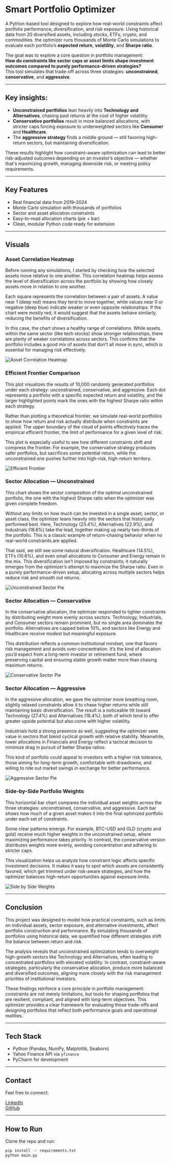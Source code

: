 # Smart Portfolio Optimizer

A Python-based tool designed to explore how real-world constraints affect portfolio performance, diversification, and risk exposure. Using historical data from 20 diversified assets, including stocks, ETFs, crypto, and commodities. the optimizer runs thousands of Monte Carlo simulations to evaluate each portfolio’s **expected return**, **volatility**, and **Sharpe ratio**.

The goal was to explore a core question in portfolio management:  
**How do constraints like sector caps or asset limits shape investment outcomes compared to purely performance-driven strategies?**  
This tool simulates that trade-off across three strategies: **unconstrained**, **conservative**, and **aggressive**.

---

## Key insights:
- **Unconstrained portfolios** lean heavily into **Technology and Alternatives**, chasing past returns at the cost of higher volatility.
- **Conservative portfolios** result in more balanced allocations, with stricter caps forcing exposure to underweighted sectors like **Consumer** and **Healthcare**.
- The **aggressive strategy** finds a middle ground — still favoring high-return sectors, but maintaining diversification.

These results highlight how constraint-aware optimization can lead to better risk-adjusted outcomes depending on an investor’s objective — whether that's maximizing growth, managing downside risk, or meeting policy requirements.

---

## Key Features

- Real financial data from 2019–2024
- Monte Carlo simulation with thousands of portfolios
- Sector and asset allocation constraints
- Easy-to-read allocation charts (pie + bar)
- Clean, modular Python code ready for extension

---

## Visuals

### Asset Correlation Heatmap

Before running any simulations, I started by checking how the selected assets move relative to one another. This correlation heatmap helps assess the level of diversification across the portfolio by showing how closely assets move in relation to one another.

Each square represents the correlation between a pair of assets. A value near 1 (deep red) means they tend to move together, while values near 0 or negative (deep blue) indicate weaker or even opposite relationships. If the chart were mostly red, it would suggest that the assets behave similarly, reducing the benefits of diversification.

In this case, the chart shows a healthy range of correlations. While assets within the same sector (like tech stocks) show stronger relationships, there are plenty of weaker correlations across sectors. This confirms that the portfolio includes a good mix of assets that don't all move in sync, which is essential for managing risk effectively.

![Asset Correlation Heatmap](./plots/asset_correlation_heatmap_dark.png)

### Efficient Frontier Comparison

This plot visualizes the results of 10,000 randomly generated portfolios under each strategy: unconstrained, conservative, and aggressive. Each dot represents a portfolio with a specific expected return and volatility, and the larger highlighted points mark the ones with the highest Sharpe ratio within each strategy.

Rather than plotting a theoretical frontier, we simulate real-world portfolios to show how return and risk actually distribute when constraints are applied. The upper boundary of the cloud of points effectively traces the empirical efficient frontier, the limit of performance for a given level of risk.

This plot is especially useful to see how different constraints shift and compress the frontier. For example, the conservative strategy produces safer portfolios, but sacrifices some potential return, while the unconstrained one pushes further into high-risk, high-return territory.

![Efficient Frontier](./plots/frontier_comparison_dark.png)

### Sector Allocation — Unconstrained

This chart shows the sector composition of the optimal unconstrained portfolio, the one with the highest Sharpe ratio when the optimizer was given complete freedom.

Without any limits on how much can be invested in a single asset, sector, or asset class, the optimizer leans heavily into the sectors that historically performed best. Here, Technology (23.4%), Alternatives (22.9%), and Industrials (18.6%) take the lead, together making up nearly two-thirds of the portfolio. This is a classic example of return-chasing behavior when no real-world constraints are applied.

That said, we still see some natural diversification. Healthcare (14.5%), ETFs (10.6%), and even small allocations to Consumer and Energy remain in the mix. This diversification isn’t imposed by constraints; it naturally emerges from the optimizer’s attempt to maximize the Sharpe ratio. Even in a purely performance-driven setup, allocating across multiple sectors helps reduce risk and smooth out returns.

![Unconstrained Sector Pie](./plots/unconstrained_sector_pie_dark.png)

### Sector Allocation — Conservative

In the conservative allocation, the optimizer responded to tighter constraints by distributing weight more evenly across sectors. Technology, Industrials, and Consumer sectors remain prominent, but no single area dominates the portfolio. Alternatives are capped below 10%, and sectors like Energy and Healthcare receive modest but meaningful exposure.

This distribution reflects a common institutional mindset, one that favors risk management and avoids over-concentration. It’s the kind of allocation you’d expect from a long-term investor or retirement fund, where preserving capital and ensuring stable growth matter more than chasing maximum returns.

![Conservative Sector Pie](./plots/conservative_sector_pie_dark.png)

### Sector Allocation — Aggressive

In the aggressive allocation, we gave the optimizer more breathing room, slightly relaxed constraints allow it to chase higher returns while still maintaining basic diversification. The result is a noticeable tilt toward Technology (27.4%) and Alternatives (18.4%), both of which tend to offer greater upside potential but also come with higher volatility.

Industrials hold a strong presence as well, suggesting the optimizer sees value in sectors that blend cyclical growth with relative stability. Meanwhile, lower allocations in Financials and Energy reflect a tactical decision to minimize drag in pursuit of better Sharpe ratios.

This kind of portfolio could appeal to investors with a higher risk tolerance, those aiming for long-term growth, comfortable with drawdowns, and willing to ride out market swings in exchange for better performance.

![Aggressive Sector Pie](./plots/aggressive_sector_pie_dark.png)

### Side-by-Side Portfolio Weights

This horizontal bar chart compares the individual asset weights across the three strategies: unconstrained, conservative, and aggressive. Each bar shows how much of a given asset makes it into the final optimized portfolio under each set of constraints.

Some clear patterns emerge. For example, BTC-USD and GLD (crypto and gold) receive much higher weights in the unconstrained setup, where maximizing performance takes priority. In contrast, the conservative version distributes weights more evenly, avoiding concentration and adhering to stricter caps.

This visualization helps us analyze how constraint logic affects specific investment decisions. It makes it easy to spot which assets are consistently favored, which get trimmed under risk-aware strategies, and how the optimizer balances high-return opportunities against exposure limits.

![Side by Side Weights](./plots/side_by_side_weights_dark.png)

---

## Conclusion

This project was designed to model how practical constraints, such as limits on individual assets, sector exposure, and alternative investments, affect portfolio construction and performance. By simulating thousands of portfolios using historical data, we quantified how different strategies shift the balance between return and risk.

The analysis reveals that unconstrained optimization tends to overweight high-growth sectors like Technology and Alternatives, often leading to concentrated portfolios with elevated volatility. In contrast, constraint-aware strategies, particularly the conservative allocation, produce more balanced and diversified outcomes, aligning more closely with the risk management priorities of institutional investors.

These findings reinforce a core principle in portfolio management: constraints are not merely limitations, but tools for shaping portfolios that are resilient, compliant, and aligned with long-term objectives. This optimizer provides a clear framework for evaluating those trade-offs and designing portfolios that reflect both performance goals and operational realities.


---

## Tech Stack

- Python (Pandas, NumPy, Matplotlib, Seaborn)
- Yahoo Finance API via `yfinance`
- PyCharm for development

---

## Contact

Feel free to connect:

[LinkedIn](https://www.linkedin.com/in/matteo-sasek-martins)  
[GitHub](https://github.com/sasekmatteo)

---

## How to Run

Clone the repo and run:

```bash
pip install -r requirements.txt
python main.py
